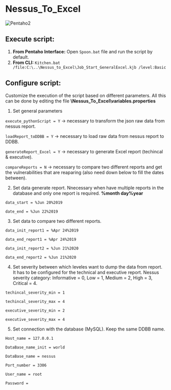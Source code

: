 # Nessus_To_Excel

![Pentaho2](https://user-images.githubusercontent.com/51793648/114426147-0c72bb00-9bba-11eb-8f21-7f20166c9c3b.png)

**Execute script:**
------------------------
1. **From Pentaho Interface:** Open `Spoon.bat` file and run the script by default.
2. **From CLI:** `Kitchen.bat /file:C:\..\Nessus_to_Excel\Job_Start_GeneralExcel.kjb /level:Basic`


**Configure script:**
------------------------
Customize the execution of the script based on different parameters. 
All this can be done by editing the file **\Nessus_To_Excel\variables.properties**
1. Set general parameters

`execute_pythonScript = Y` -> necessary to transform the json raw data from nessus report.

`loadReport_toDDBB = Y` -> necessary to load raw data from nessus report to DDBB.

`generateReport_Excel = Y` -> necessary to generate Excel report (techincal & executive).

`compareReports = N` -> necessary to compare two different reports and get the vulnerabilities that are reaparing (also need down below to fill the dates between).


2. Set data generate report. Nnecessary when have multiple reports in the database and only one report is required. **%month day%year**

`data_start = %Jun 20%2019`

`date_end = %Jun 22%2019`

3. Set data to compare two different reports.

`data_init_report1 = %Apr 24%2019`

`data_end_report1 = %Apr 24%2019`

`data_init_report2 = %Jun 21%2020`

`data_end_report2 = %Jun 21%2020`

4. Set severity between which leveles want to dump the data from report. It has to be configured for the technical and executive report. Nessus severity category: Informative = 0, Low = 1, Medium = 2, High = 3, Critical = 4.

`techincal_severity_min = 1`

`techincal_severity_max = 4`

`executive_severity_min = 2`

`executive_severity_max = 4`

5. Set connection with the database (MySQL). Keep the same DDBB name.

`Host_name = 127.0.0.1`

`DataBase_name_init = world`

`DataBase_name = nessus`

`Port_number = 3306`

`User_name = root`

`Password = `
